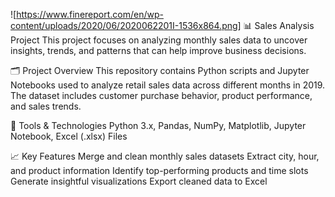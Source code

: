 ![https://www.finereport.com/en/wp-content/uploads/2020/06/2020062201I-1536x864.png]
📊 Sales Analysis Project
This project focuses on analyzing monthly sales data to uncover insights, trends, and patterns that can help improve business decisions.

🗂️ Project Overview
This repository contains Python scripts and Jupyter Notebooks used to analyze retail sales data across different months in 2019. The dataset includes customer purchase behavior, product performance, and sales trends.

🧰 Tools & Technologies
Python 3.x,
Pandas,
NumPy,
Matplotlib,
Jupyter Notebook,
Excel (.xlsx) Files

📈 Key Features
Merge and clean monthly sales datasets
Extract city, hour, and product information
Identify top-performing products and time slots
Generate insightful visualizations
Export cleaned data to Excel


